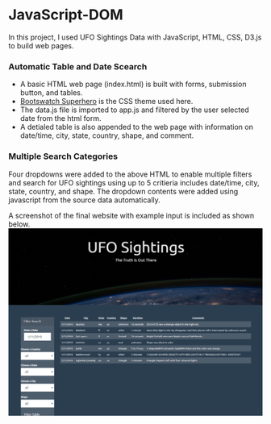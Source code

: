 # JavaScript-DOM

In this project, I used UFO Sightings Data with JavaScript, HTML, CSS, D3.js to build web pages.

### Automatic Table and Date Scearch
- A basic HTML web page (index.html) is built with forms, submission button, and tables.
- [Bootswatch Superhero](https://bootswatch.com/superhero/#top) is the CSS theme used here.
- The data.js file is imported to app.js and filtered by the user selected date from the html form.
- A detialed table is also appended to the web page with information on date/time, city, state, country, shape, and comment.

### Multiple Search Categories
Four dropdowns were added to the above HTML to enable multiple filters and search for UFO sightings using up to 5 critieria includes date/time, city, state, country, and shape.
The dropdown contents were added using javascript from the source data automatically.

A screenshot of the final website with example input is included as shown below.
![example image](UFO-level-2/static/images/lvl2app.png)
